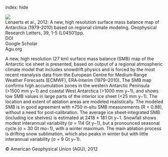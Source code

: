 index: hide

<div class="Citation">
    <div class="Citation-thumb CitationThumb-linked"  data-href="https://doi.org/10.1029/2011gl050713">
      <img src="https://static.claimspace.cloud/climate-study-static/refs/thumbs/4/Lenaerts_et_al_2012-thumb.png" />
    </div>

  <div class="Citation-body">
    <div class="Citation-text">Lenaerts et al., 2012: A new, high resolution surface mass balance map of Antarctica (1979-2010) based on regional climate modeling. <span class="Article-journal">Geophysical Research Letters, </span><span class="Article-volume">39, </span>1-5 (L04501)pp.</div>
    <div class="Citation-links">
      <div class="CitationLink" data-href="https://doi.org/10.1029/2011gl050713">
        <div class="CitationLink-icon CitationLink-Doi"></div>
        <div class="CitationLink-text">DOI</div>
      </div>
      <div class="CitationLink" data-href="https://scholar.google.com/scholar?q=10.1029/2011gl050713">
        <div class="CitationLink-icon CitationLink-Scholar"></div>
        <div class="CitationLink-text">Google Scholar</div>
      </div>
      <div class="CitationLink" data-href="http://www.agu.org/pubs/crossref/2012/2011GL050713.shtml">
        <div class="CitationLink-icon CitationLink-Publisher"></div>
        <div class="CitationLink-text">Agu.org</div>
      </div>
    </div>
  </div>
</div>

A new, high resolution (27 km) surface mass balance (SMB) map of the Antarctic ice sheet is presented, based on output of a regional atmospheric climate model that includes snowdrift physics and is forced by the most recent reanalysis data from the European Centre for Medium‐Range Weather Forecasts (ECMWF), ERA‐Interim (1979–2010). The SMB map confirms high accumulation zones in the western Antarctic Peninsula (>1500 mm y−1) and coastal West Antarctica (>1000 mm y−1), and shows low SMB values in large parts of the interior ice sheet (<25 mm y−1). The location and extent of ablation areas are modeled realistically. The modeled SMB is in good agreement with ±750 in‐situ SMB measurements (R = 0.88), without a need for post‐calibration. The average ice sheet‐integrated SMB (including ice shelves) is estimated at 2418 ± 181 Gt y−1. Snowfall shows modest interannual variability (σ = 114 Gt y−1), but a pronounced seasonal cycle (σ = 30 Gt mo−1), with a winter maximum. The main ablation process is drifting snow sublimation, which also peaks in winter but with little interannual variability (σ = 9 Gt y−1).

<div class="Citation-copy">
&copy; American Geophysical Union (AGU), 2012
</div>
